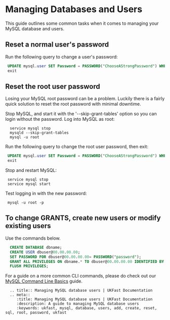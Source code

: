 # Managing Databases and Users

This guide outlines some common tasks when it comes to managing your MySQL database and users.


## Reset a normal user's password

Run the following query to change a user's password:
 ```sql
  UPDATE mysql.user SET Password = PASSWORD("ChooseAStrongPassword") WHERE User="username" ;
  exit
 ```

## Reset the root user password

Losing your MySQL root password can be a problem. Luckily there is a fairly quick solution to reset the root password with minimal downtime.

Stop MySQL, and start it with the '--skip-grant-tables' option so you can login without the password. Log into MySQL as root:

```console
  service mysql stop
  mysqld --skip-grant-tables
  mysql -u root
```

Run the following query to change the root user password, then exit:
 ```sql  
  UPDATE mysql.user SET Password = PASSWORD("ChooseAStrongPassword") WHERE User="root" ;
  exit
 ```

Stop and restart MySQL:
 ```console
  service mysql stop
  service mysql start
```

Test logging in with the new password:
 ```console
  mysql -u root -p
```

## To change GRANTS, create new users or modify existing users

Use the commands below.

```sql
  CREATE DATABASE dbname;
  CREATE USER dbuser@00.00.00.00;
  SET PASSWORD FOR dbuser@00.00.00.00= PASSWORD("password");
  GRANT ALL PRIVILEGES ON dbname.* TO dbuser@00.00.00.00 IDENTIFIED BY 'password';
  FLUSH PRIVILEGES;
```

For a guide on a more common CLI commands, please do check out our [MySQL Command Line Basics](/operatingsystems/linux/mysql/mysql_cli_basics.html) guide.

```eval_rst
  .. title:: Managing MySQL database users | UKFast Documentation
  .. meta::
     :title: Managing MySQL database users | UKFast Documentation
     :description: A guide to managing MySQL database users
     :keywords: ukfast, mysql, database, users, add, create, reset, sql, root, password, ukfast

